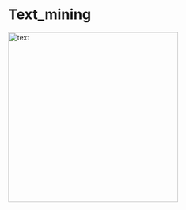 # Text_mining

<img width="343" alt="text" src="https://github.com/KimJunGu9/Text_mining/assets/133904419/50c825d5-8e7a-4752-ad41-f2c886185604">

